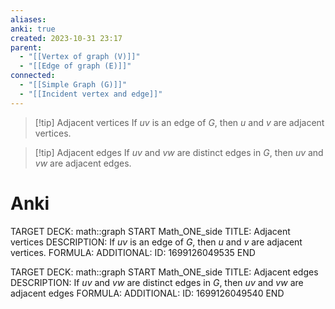 ```yaml
---
aliases: 
anki: true
created: 2023-10-31 23:17
parent:
  - "[[Vertex of graph (V)]]"
  - "[[Edge of graph (E)]]"
connected:
  - "[[Simple Graph (G)]]"
  - "[[Incident vertex and edge]]"
---
```


> [!tip] Adjacent vertices
> If $uv$ is an edge of $G$, then $u$ and $v$ are adjacent vertices.

> [!tip] Adjacent edges
> If $uv$ and $vw$ are distinct edges in $G$, then $uv$ and $vw$ are adjacent edges.


# Anki
TARGET DECK: math::graph
START
Math_ONE_side
TITLE: Adjacent vertices 
DESCRIPTION: If $uv$ is an edge of $G$, then $u$ and $v$ are adjacent vertices.
FORMULA: 
ADDITIONAL:
ID: 1699126049535
END


TARGET DECK: math::graph
START
Math_ONE_side
TITLE: Adjacent edges
DESCRIPTION: If $uv$ and $vw$ are distinct edges in $G$, then $uv$ and $vw$ are adjacent edges
FORMULA: 
ADDITIONAL:
ID: 1699126049540
END










